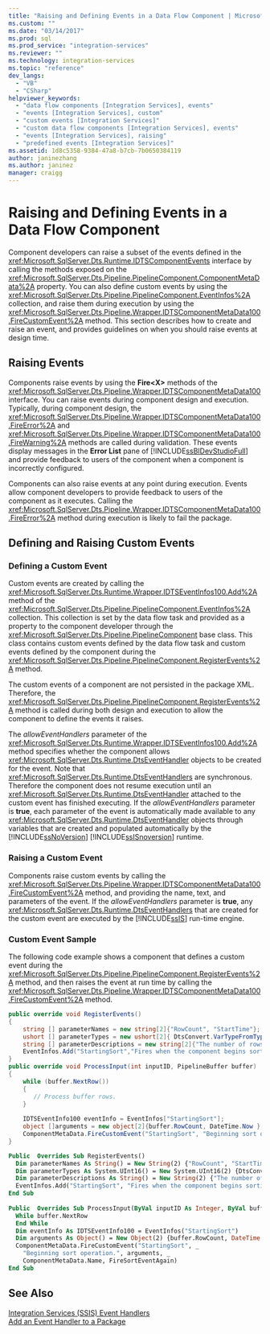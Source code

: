 ```yaml
---
title: "Raising and Defining Events in a Data Flow Component | Microsoft Docs"
ms.custom: ""
ms.date: "03/14/2017"
ms.prod: sql
ms.prod_service: "integration-services"
ms.reviewer: ""
ms.technology: integration-services
ms.topic: "reference"
dev_langs: 
  - "VB"
  - "CSharp"
helpviewer_keywords: 
  - "data flow components [Integration Services], events"
  - "events [Integration Services], custom"
  - "custom events [Integration Services]"
  - "custom data flow components [Integration Services], events"
  - "events [Integration Services], raising"
  - "predefined events [Integration Services]"
ms.assetid: 1d8c5358-9384-47a8-b7cb-7b0650384119
author: janinezhang
ms.author: janinez
manager: craigg
---
```

# Raising and Defining Events in a Data Flow Component
  Component developers can raise a subset of the events defined in the <xref:Microsoft.SqlServer.Dts.Runtime.IDTSComponentEvents> interface by calling the methods exposed on the <xref:Microsoft.SqlServer.Dts.Pipeline.PipelineComponent.ComponentMetaData%2A> property. You can also define custom events by using the <xref:Microsoft.SqlServer.Dts.Pipeline.PipelineComponent.EventInfos%2A> collection, and raise them during execution by using the <xref:Microsoft.SqlServer.Dts.Pipeline.Wrapper.IDTSComponentMetaData100.FireCustomEvent%2A> method. This section describes how to create and raise an event, and provides guidelines on when you should raise events at design time.  
  
## Raising Events  
 Components raise events by using the **Fire\<X>** methods of the <xref:Microsoft.SqlServer.Dts.Pipeline.Wrapper.IDTSComponentMetaData100> interface. You can raise events during component design and execution. Typically, during component design, the <xref:Microsoft.SqlServer.Dts.Pipeline.Wrapper.IDTSComponentMetaData100.FireError%2A> and <xref:Microsoft.SqlServer.Dts.Pipeline.Wrapper.IDTSComponentMetaData100.FireWarning%2A> methods are called during validation. These events display messages in the **Error List** pane of [!INCLUDE[ssBIDevStudioFull](../../../includes/ssbidevstudiofull-md.md)] and provide feedback to users of the component when a component is incorrectly configured.  
  
 Components can also raise events at any point during execution. Events allow component developers to provide feedback to users of the component as it executes. Calling the <xref:Microsoft.SqlServer.Dts.Pipeline.Wrapper.IDTSComponentMetaData100.FireError%2A> method during execution is likely to fail the package.  
  
## Defining and Raising Custom Events  
  
### Defining a Custom Event  
 Custom events are created by calling the <xref:Microsoft.SqlServer.Dts.Runtime.Wrapper.IDTSEventInfos100.Add%2A> method of the <xref:Microsoft.SqlServer.Dts.Pipeline.PipelineComponent.EventInfos%2A> collection. This collection is set by the data flow task and provided as a property to the component developer through the <xref:Microsoft.SqlServer.Dts.Pipeline.PipelineComponent> base class. This class contains custom events defined by the data flow task and custom events defined by the component during the <xref:Microsoft.SqlServer.Dts.Pipeline.PipelineComponent.RegisterEvents%2A> method.  
  
 The custom events of a component are not persisted in the package XML. Therefore, the <xref:Microsoft.SqlServer.Dts.Pipeline.PipelineComponent.RegisterEvents%2A> method is called during both design and execution to allow the component to define the events it raises.  
  
 The *allowEventHandlers* parameter of the <xref:Microsoft.SqlServer.Dts.Runtime.Wrapper.IDTSEventInfos100.Add%2A> method specifies whether the component allows <xref:Microsoft.SqlServer.Dts.Runtime.DtsEventHandler> objects to be created for the event. Note that <xref:Microsoft.SqlServer.Dts.Runtime.DtsEventHandlers> are synchronous. Therefore the component does not resume execution until an <xref:Microsoft.SqlServer.Dts.Runtime.DtsEventHandler> attached to the custom event has finished executing. If the *allowEventHandlers* parameter is **true**, each parameter of the event is automatically made available to any <xref:Microsoft.SqlServer.Dts.Runtime.DtsEventHandler> objects through variables that are created and populated automatically by the [!INCLUDE[ssNoVersion](../../../includes/ssnoversion-md.md)] [!INCLUDE[ssISnoversion](../../../includes/ssisnoversion-md.md)] runtime.  
  
### Raising a Custom Event  
 Components raise custom events by calling the <xref:Microsoft.SqlServer.Dts.Pipeline.Wrapper.IDTSComponentMetaData100.FireCustomEvent%2A> method, and providing the name, text, and parameters of the event. If the *allowEventHandlers* parameter is **true**, any <xref:Microsoft.SqlServer.Dts.Runtime.DtsEventHandlers> that are created for the custom event are executed by the [!INCLUDE[ssIS](../../../includes/ssis-md.md)] run-time engine.  
  
### Custom Event Sample  
 The following code example shows a component that defines a custom event during the <xref:Microsoft.SqlServer.Dts.Pipeline.PipelineComponent.RegisterEvents%2A> method, and then raises the event at run time by calling the <xref:Microsoft.SqlServer.Dts.Pipeline.Wrapper.IDTSComponentMetaData100.FireCustomEvent%2A> method.  
  
```csharp  
public override void RegisterEvents()  
{  
    string [] parameterNames = new string[2]{"RowCount", "StartTime"};  
    ushort [] parameterTypes = new ushort[2]{ DtsConvert.VarTypeFromTypeCode(TypeCode.Int32), DtsConvert.VarTypeFromTypeCode(TypeCode.DateTime)};  
    string [] parameterDescriptions = new string[2]{"The number of rows to sort.", "The start time of the Sort operation."};  
    EventInfos.Add("StartingSort","Fires when the component begins sorting the rows.",false,ref parameterNames, ref parameterTypes, ref parameterDescriptions);  
}  
public override void ProcessInput(int inputID, PipelineBuffer buffer)  
{  
    while (buffer.NextRow())  
    {  
       // Process buffer rows.  
    }  
  
    IDTSEventInfo100 eventInfo = EventInfos["StartingSort"];  
    object []arguments = new object[2]{buffer.RowCount, DateTime.Now };  
    ComponentMetaData.FireCustomEvent("StartingSort", "Beginning sort operation.", ref arguments, ComponentMetaData.Name, ref FireSortEventAgain);  
}  
```  
  
```vb  
Public  Overrides Sub RegisterEvents()   
  Dim parameterNames As String() = New String(2) {"RowCount", "StartTime"}   
  Dim parameterTypes As System.UInt16() = New System.UInt16(2) {DtsConvert.VarTypeFromTypeCode(TypeCode.Int32), DtsConvert.VarTypeFromTypeCode(TypeCode.DateTime)}   
  Dim parameterDescriptions As String() = New String(2) {"The number of rows to sort.", "The start time of the Sort operation."}   
  EventInfos.Add("StartingSort", "Fires when the component begins sorting the rows.", False, parameterNames, parameterTypes, parameterDescriptions)   
End Sub   
  
Public  Overrides Sub ProcessInput(ByVal inputID As Integer, ByVal buffer As PipelineBuffer)   
  While buffer.NextRow   
  End While   
  Dim eventInfo As IDTSEventInfo100 = EventInfos("StartingSort")   
  Dim arguments As Object() = New Object(2) {buffer.RowCount, DateTime.Now}   
  ComponentMetaData.FireCustomEvent("StartingSort", _  
    "Beginning sort operation.", arguments, _  
    ComponentMetaData.Name, FireSortEventAgain)   
End Sub  
```  

## See Also  
 [Integration Services &#40;SSIS&#41; Event Handlers](../../../integration-services/integration-services-ssis-event-handlers.md)   
 [Add an Event Handler to a Package](https://msdn.microsoft.com/library/5e56885d-8658-480a-bed9-3f2f8003fd78)  
  
  
